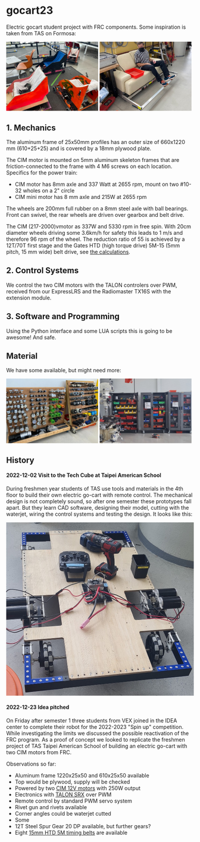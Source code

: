 # gocart23

Electric gocart student project with FRC components. Some inspiration is taken from TAS on Formosa:

<img src="docs/20221202a.jpg" width="49%"> <img src="docs/20221202b.jpg" width="49%">

## 1. Mechanics

The aluminum frame of 25x50mm profiles has an outer size of 660x1220 mm (610+25+25) and is covered by a 18mm plywood plate.

The CIM motor is mounted on 5mm aluminum skeleton frames that are friction-connected to the frame with 4 M6 screws on each location. Specifics for the power train:
- CIM motor has 8mm axle and 337 Watt at 2655 rpm, mount on two #10-32 wholes on a 2" circle
- CIM mini motor has 8 mm axle and 215W at 2655 rpm

The wheels are 200mm full rubber on a 8mm steel axle with ball bearings. Front can swivel, the rear wheels are driven over gearbox and belt drive.

The CIM (217-2000)vmotor as 337W and 5330 rpm in free spin. With 20cm diameter wheels driving some 3.6km/h for safety this leads to 1 m/s and therefore 96 rpm of the wheel. The reduction ratio of 55 is achieved by a 12T/70T first stage and the Gates HTD (high torque drive) 5M-15 (5mm pitch, 15 mm wide) belt drive, see [the calculations](https://github.com/kreier/gocart23/blob/main/docs/drivetrain_gocart23.ipynb).

## 2. Control Systems

We control the two CIM motors with the TALON controlers over PWM, received from our ExpressLRS and the Radiomaster TX16S with the extension module.

## 3. Software and Programming

Using the Python interface and some LUA scripts this is going to be awesome! And safe.

## Material

We have some available, but might need more:

<img src="docs/20221202_material.jpg" width="49%"> <img src="docs/20221202_storage.jpg" width="49%">

## History

#### 2022-12-02 Visit to the Tech Cube at Taipei American School

During freshmen year students of TAS use tools and materials in the 4th floor to build their own electric go-cart with remote control. The mechanical design is not completely sound, so after one semester these prototypes fall apart. But they learn CAD software, designing their model, cutting with the waterjet, wiring the control systems and testing the design. It looks like this:

![prototype 2022](docs/20221202_inspiration.jpg)

#### 2022-12-23 Idea pitched

On Friday after semester 1 three students from VEX joined in the IDEA center to complete their robot for the 2022-2023 "Spin up" competition. While investigating the limits we discussed the possible reactivation of the FRC program. As a proof of concept we looked to replicate the freshmen project of TAS Taipei American School of building an electric go-cart with two CIM motors from FRC.

Observations so far:
- Aluminum frame 1220x25x50 and 610x25x50 available
- Top would be plywood, supply will be checked
- Powered by two [CIM 12V motors](https://www.vexrobotics.com/217-2000.html) with 250W output
- Electronics with [TALON SRX](https://www.vexrobotics.com/217-8080.html?___store=vexrobotics) over PWM
- Remote control by standard PWM servo system
- Rivet gun and rivets available
- Corner angles could be waterjet cutted
- Some 
- 12T Steel Spur Gear 20 DP available, but further gears?
- Eight [15mm HTD 5M timing belts](https://www.vexrobotics.com/htdbelts15.html) are available


